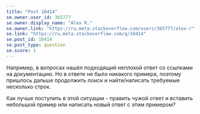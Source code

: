 ```yaml
---
title: "Post 10414"
se.owner.user_id: 365777
se.owner.display_name: "Alex R."
se.owner.link: "https://ru.meta.stackoverflow.com/users/365777/alex-r"
se.link: "https://ru.meta.stackoverflow.com/q/10414"
se.post_id: 10414
se.post_type: question
se.score: 1
---
```

<p>Например, в вопросах нашёл подходящий неплохой ответ со ссылками на документацию. Но в ответе не было никакого примера, поэтому пришлось дальше продолжить поиск и найти/написать требуемые несколько строк.</p>

<p>Как лучше поступить в этой ситуации - править чужой ответ и вставить небольшой пример или написать новый ответ с этим примером?</p>
